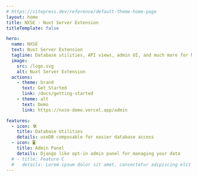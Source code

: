 ```yaml
---
# https://vitepress.dev/reference/default-theme-home-page
layout: home
title: NXSE - Nuxt Server Extension
titleTemplate: false

hero:
  name: NXSE
  text: Nuxt Server Extension
  tagline: Database utilities, API views, admin UI, and much more for Nuxt
  image:
    src: /logo.svg
    alt: Nuxt Server Extension
  actions:
    - theme: brand
      text: Get Started
      link: /docs/getting-started
    - theme: alt
      text: Demo
      link: https://nxse-demo.vercel.app/admin

features:
  - icon: 🛠️
    title: Database Utilities
    details: useDB composable for easier database access
  - icon: 🖥️
    title: Admin Panel
    details: Django like opt-in admin panel for managing your data
  # - title: Feature C
  #   details: Lorem ipsum dolor sit amet, consectetur adipiscing elit
---
```


